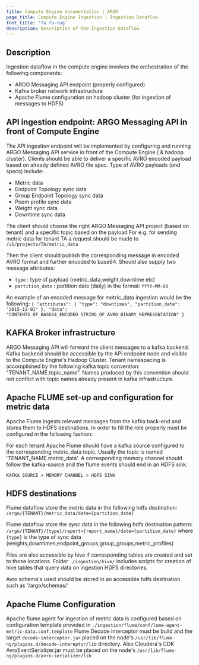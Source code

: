 ```yaml
---
title: Compute Engine documentation | ARGO
page_title: Compute Engine Ingestion | Ingestion Dataflow
font_title: 'fa fa-cog'
description: Description of the Ingestion Dataflow
---
```


## Description

Ingestion dataflow in the compute engine involves the orchestration of the following components:
 - ARGO Messaging API endpoint (properly configured)
 - Kafka broker network infrastructure
 - Apache Flume configuration on hadoop cluster (for ingestion of messages to HDFS)

##  API ingestion endpoint:  ARGO Messaging API in front of Compute Engine

The API ingestion endpoint will be implemented by configuring and running ARGO Messaging API service in front of the Compute Engine ( & hadoop cluster). Clients should be able to deliver a specific AVRO encoded payload based on already defined AVRO file spec. Type of AVRO payloads (and specs) include:
- Metric data
- Endpoint Topology sync data
- Group Endpoint Topology sync data
- Poem profile sync data
- Weight sync data
- Downtime sync data

The client should choose the right ARGO Messaging API project (based on tenant) and a specific topic based on the payload
For e.g. for sending metric data for tenant TA a request should be made to `/v1/projects/TA/metric_data`

Then the client should publish the corresponding message in encoded AVRO format and further encoded to base64.
Should also supply two message attributes:
- `type` : type of payload (metric_data,weight,downtime etc)
- `partition_date` : partition date (daily) in the format: `YYYY-MM-DD`

An example of an encoded message for metric_data ingestion would be the following:
`{
  "attributes": {
    "type": "downtimes",
    "partition_date": "2015-11-01"
  },
  "data": "CONTENTS_OF_BASE64_ENCODED_STRING_OF_AVRO_BINARY_REPRESENTATION"
}`

## KAFKA Broker infrastructure

ARGO Messaging API will forward the client messages to a kafka backend. Kafka backend should be accessible by the API endpoint node and visible to the Compute Engine's Hadoop Cluster. Tenant namespacing is accomplished by the following kafka topic convention: "TENANT_NAME.topic_name". Names produced by this convention should not conflict with topic names already present in kafka infrastructure.


## Apache FLUME set-up and configuration for metric data

Apache Flume ingests relevant messages from the kafka back-end and stores them to HDFS destinations. In order to fill the role properly must be configured in the following fashion:

For each tenant Apache Flume should have a kafka source configured to the corresponding metric_data topic. Usually the topic is named 'TENANT_NAME.metric_data'. A corresponding memory channel should follow the kafka-source and the flume events should end in an HDFS sink.  

`KAFKA SOURCE > MEMORY CHANNEL > HDFS SINK`


## HDFS destinations

Flume dataflow store the metric data in the following hdfs destination:
`/argo/{TENANT}/metric_data/date={partition_date}`

Flume dataflow store the sync data in the following hdfs destination pattern:
`/argo/{TENANT}/{type}/report={report_name}/date={partition_date}`
where `{type}` is the type of sync data (weights,downtimes,endpoint_groups,group_groups,metric_profiles)

Files are also accessible by hive if corresponding tables are created and set to those locations. Folder `./ingestion/hive/` includes scripts for creation of hive tables that query data on ingestion HDFS directories.

Avro schema's used should be stored in an accessible hdfs destination such as '/argo/schemas/'

## Apache Flume Configuration

Apache flume agent for ingestion of metric data is configured based on configuration template provided in `./ingestion/flume/conf/lume-agent-metric-data.conf.template`
Flume Decode interceptor must be build and the target `decode-interceptor.jar` placed on the node's `/usr/lib/flume-ng/plugins.d/decode-intereptor/lib` directory. Also Cloudera's CDK AvroEventSerializer.jar must be placed on the node's `/usr/lib/flume-ng/plugins.d/avro-serializer/lib`

